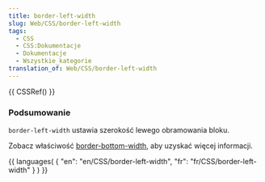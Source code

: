 ```yaml
---
title: border-left-width
slug: Web/CSS/border-left-width
tags:
  - CSS
  - CSS:Dokumentacje
  - Dokumentacje
  - Wszystkie_kategorie
translation_of: Web/CSS/border-left-width
---
```

{{ CSSRef() }}

### Podsumowanie

`border-left-width` ustawia szerokość lewego obramowania bloku.

Zobacz właściwość [border-bottom-width](pl/CSS/border-bottom-width), aby uzyskać więcej informacji.

{{ languages( { "en": "en/CSS/border-left-width", "fr": "fr/CSS/border-left-width" } ) }}
